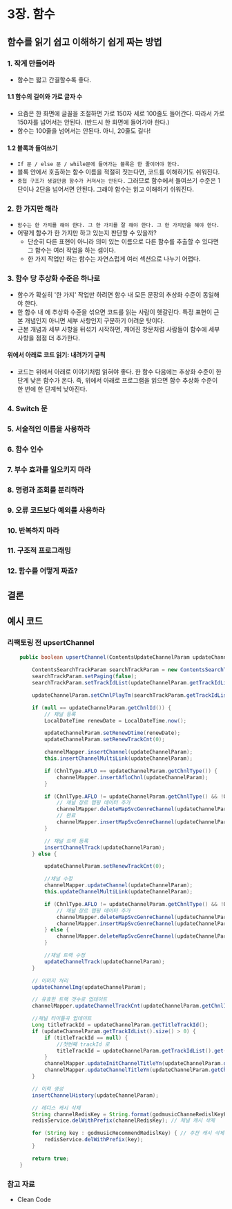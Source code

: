 # 3장. 함수

## 함수를 읽기 쉽고 이해하기 쉽게 짜는 방법

### 1. 작게 만들어라
- 함수는 짧고 간결할수록 좋다.
#### 1.1 함수의 길이와 가로 글자 수
- 요즘은 한 화면에 글꼴을 조절하면 가로 150자 세로 100줄도 들어간다. 따라서 가로 150자를 넘어서는 안된다. (반드시 한 화면에 들어가야 한다.)
- 함수는 100줄을 넘어서는 안된다. 아니, 20줄도 길다!

#### 1.2 블록과 들여쓰기
- `If 문 / else 문 / while문에 들어가는 블록은 한 줄이어야 한다.`
- 블록 안에서 호출하는 함수 이름을 적절히 짓는다면, 코드를 이해하기도 쉬워진다.
- `중첩 구조가 생길만큼 함수가 커져서는 안된다.` 그러므로 함수에서 들여쓰기 수준은 1단이나 2단을 넘어서면 안된다. 그래야 함수는 읽고 이해하기 쉬워진다.

### 2. 한 가지만 해라
- `함수는 한 가지를 해야 한다. 그 한 가지를 잘 해야 한다. 그 한 가지만을 해야 한다.`
- 어떻게 함수가 한 가지만 하고 있는지 판단할 수 있을까?
    - 단순히 다른 표현이 아니라 의미 있는 이름으로 다른 함수를 추출할 수 있다면 그 함수는 여러 작업을 하는 셈이다.
    - 한 가지 작업만 하는 함수는 자연스럽게 여러 섹션으로 나누기 어렵다.

### 3. 함수 당 추상화 수준은 하나로
- 함수가 확실히 '한 가지' 작업만 하려면 함수 내 모든 문장의 추상화 수준이 동일해야 한다.
- 한 함수 내 에 추상화 수준을 섞으면 코드를 읽는 사람이 헷갈린다. 특정 표현이 근본 개념인지 아니면 세부 사항인지 구분하기 어려운 탓이다.
- 근본 개념과 세부 사항을 뒤섞기 시작하면, 깨어진 창문처럼 사람들이 함수에 세부사항을 점점 더 추가한다.

#### 위에서 아래로 코드 읽기: 내려가기 규칙
- 코드는 위에서 아래로 이야기처럼 읽혀야 좋다. 한 함수 다음에는 추상화 수준이 한 단계 낮은 함수가 온다. 즉, 위에서 아래로 프로그램을 읽으면 함수 추상화 수준이 한 번에 한 단계씩 낮아진다.

### 4. Switch 문


### 5. 서술적인 이름을 사용하라

### 6. 함수 인수

### 7. 부수 효과를 일으키지 마라

### 8. 명령과 조회를 분리하라

### 9. 오류 코드보다 예외를 사용하라

### 10. 반복하지 마라

### 11. 구조적 프로그래밍

### 12. 함수를 어떻게 짜죠?

## 결론

## 예시 코드

### 리팩토링 전 upsertChannel

```java
    public boolean upsertChannel(ContentsUpdateChannelParam updateChannelParam) throws Exception {

        ContentsSearchTrackParam searchTrackParam = new ContentsSearchTrackParam();
        searchTrackParam.setPaging(false);
        searchTrackParam.setTrackIdList(updateChannelParam.getTrackIdList());

        updateChannelParam.setChnlPlayTm(searchTrackParam.getTrackIdList().size() > 0 ? this.getPlayTm(channelMapper.selectTrackList(searchTrackParam)) : "0");

        if (null == updateChannelParam.getChnlId()) {
            // 채널 등록
            LocalDateTime renewDate = LocalDateTime.now();

            updateChannelParam.setRenewDtime(renewDate);
            updateChannelParam.setRenewTrackCnt(0);

            channelMapper.insertChannel(updateChannelParam);
            this.insertChannelMultiLink(updateChannelParam);

            if (ChnlType.AFLO == updateChannelParam.getChnlType()) {
                channelMapper.insertAfloChnl(updateChannelParam);
            }

            if (ChnlType.AFLO != updateChannelParam.getChnlType() && !ObjectUtils.isEmpty(updateChannelParam.getOrgGenreId())) {
                // 채널 장르 맵핑 데이터 추가
                channelMapper.deleteMapSvcGenreChannel(updateChannelParam);
                // 완료
                channelMapper.insertMapSvcGenreChannel(updateChannelParam);
            }

            // 채널 트랙 등록
            insertChannelTrack(updateChannelParam);
        } else {

            updateChannelParam.setRenewTrackCnt(0);

            //채널 수정
            channelMapper.updateChannel(updateChannelParam);
            this.updateChannelMultiLink(updateChannelParam);

            if (ChnlType.AFLO != updateChannelParam.getChnlType() && !ObjectUtils.isEmpty(updateChannelParam.getOrgGenreId())) {
                // 채널 장르 맵핑 데이터 추가
                channelMapper.deleteMapSvcGenreChannel(updateChannelParam);
                channelMapper.insertMapSvcGenreChannel(updateChannelParam);
            } else {
                channelMapper.deleteMapSvcGenreChannel(updateChannelParam);
            }

            //채널 트랙 수정
            updateChannelTrack(updateChannelParam);
        }

        // 이미지 처리
        updateChannelImg(updateChannelParam);

        // 유효한 트랙 갯수로 업데이트
        channelMapper.updateChannelTrackCnt(updateChannelParam.getChnlId());

        //채널 타이틀곡 업데이트
        Long titleTrackId = updateChannelParam.getTitleTrackId();
        if (updateChannelParam.getTrackIdList().size() > 0) {
            if (titleTrackId == null) {
                //첫번째 trackId 로
                titleTrackId = updateChannelParam.getTrackIdList().get(0);
            }
            channelMapper.updateInitChannelTitleYn(updateChannelParam.getChnlId());
            channelMapper.updateChannelTitleYn(updateChannelParam.getChnlId(), titleTrackId);
        }

        // 이력 생성
        insertChannelHistory(updateChannelParam);

        // 레디스 캐시 삭제
        String channelRedisKey = String.format(godmusicChanneRedislKeyFormat, updateChannelParam.getChnlId());
        redisService.delWithPrefix(channelRedisKey); // 체널 캐시 삭제

        for (String key : godmusicRecommendRedislKey) { // 추천 캐시 삭제
            redisService.delWithPrefix(key);
        }

        return true;
    }
```

### 참고 자료
- Clean Code
